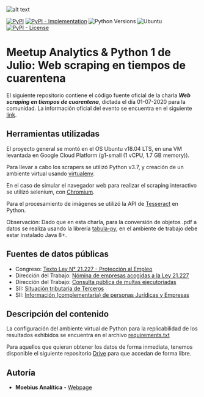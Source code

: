 ![alt text](https://secure.meetupstatic.com/photos/event/8/8/6/5/highres_490894917.jpeg)

[![PyPI](https://img.shields.io/pypi/v/virtualenv?style=flat-square)](https://pypi.org/project/virtualenv)
[![PyPI - Implementation](https://img.shields.io/pypi/implementation/virtualenv?style=flat-square)](https://pypi.org/project/virtualenv)
![Python Versions](https://img.shields.io/badge/Python-3.7-green.svg)
![Ubuntu](https://img.shields.io/badge/Ubuntu-18.04-blue.svg)
[![PyPI - License](https://img.shields.io/pypi/l/virtualenv?style=flat-square)](https://opensource.org/licenses/MIT)


# Meetup Analytics & Python 1 de Julio: Web scraping en tiempos de cuarentena

El siguiente repositorio contiene el código fuente oficial de la charla ***Web scraping en tiempos de cuarentena***, dictada el día 01-07-2020 para la comunidad. La información oficial del evento se encuentra en el siguiente [link](https://www.meetup.com/Analytics-y-Python/events/271358503/).

## Herramientas utilizadas

El proyecto general se montó en el OS Ubuntu v18.04 LTS, en una VM levantada en Google Cloud Platform (g1-small (1 vCPU, 1.7 GB memory)).

Para llevar a cabo los scrapers se utilizó Python v3.7, y creación de un ambiente virtual usando [virtualenv](https://virtualenv.pypa.io/en/latest/installation.html).

En el caso de simular el navegador web para realizar el scraping interactivo se utilizó selenium, con [Chromium](https://chromedriver.chromium.org/).

Para el procesamiento de imágenes se utilizó la API de [Tesseract]() en Python.

Observación: Dado que en esta charla, para la conversión de objetos .pdf a datos se realiza usando la librería [tabula-py](https://pypi.org/project/tabula-py/), en el ambiente de trabajo debe estar instalado Java 8+.

## Fuentes de datos públicas

* Congreso: [Texto Ley N° 21.227 - Protección al Empleo](https://www.leychile.cl/Navegar?idNorma=1144080)
* Dirección del Trabajo: [Nómina de empresas acogidas a la Ley 21.227](https://www.dt.gob.cl/portal/1626/w3-article-118613.html)
* Dirección del Trabajo: [Consulta pública de multas ejecutoriadas](https://ventanilla.dirtrab.cl/RegistroEmpleador/consultamultas.aspx)
* SII: [Situación tributaria de Terceros](https://zeus.sii.cl/cvc/stc/stc.html)
* SII: [Información (complementaria) de personas Jurídicas y Empresas](http://www.sii.cl/sobre_el_sii/nominapersonasjuridicas.html)

## Descripción del contenido

La configuración del ambiente virtual de Python para la replicabilidad de los resultados exhibidos se encuentra en el archivo [requirements.txt](https://github.com/juakonap/meetup-webscraping/edit/master/requirements.txt)

Para aquellos que quieran obtener los datos de forma inmediata, tenemos disponible el siguiente repositorio [Drive](https://drive.google.com/drive/folders/1WRNEnmRX9uDpkg7SyhW2gd5pplM4FRA4?usp=sharing) para que accedan de forma libre.

## Autoría

* **Moebius Analítica** - [Webpage](https://www.moebius-analitica.cl/)
